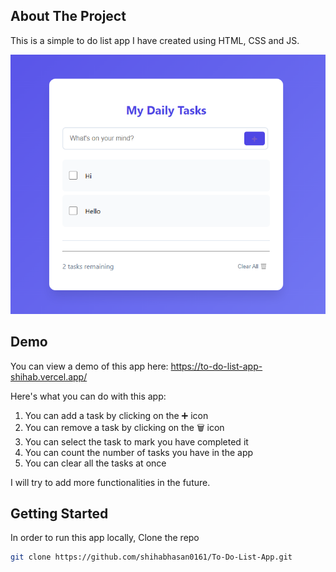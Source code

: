 ## About The Project

This is a simple to do list app I have created using HTML, CSS and JS.


![To Do List App](https://github.com/shihabhasan0161/To-Do-List-App/blob/main/todolistapp.png?raw=true)

## Demo
You can view a demo of this app here: https://to-do-list-app-shihab.vercel.app/

Here's what you can do with this app:
1. You can add a task by clicking on the ➕ icon
2. You can remove a task by clicking on the 🗑️ icon
3. You can select the task to mark you have completed it
4. You can count the number of tasks you have in the app
5. You can clear all the tasks at once

I will try to add more functionalities in the future.

## Getting Started

In order to run this app locally, Clone the repo
   ```sh
   git clone https://github.com/shihabhasan0161/To-Do-List-App.git
